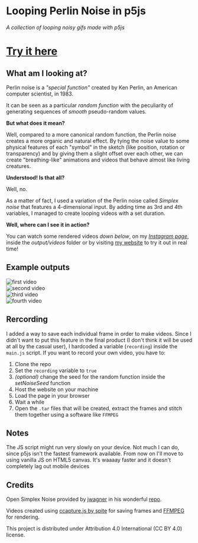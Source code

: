 # Looping Perlin Noise in p5js
*A collection of looping noisy gifs made with p5js*
# [Try it here](https://lorenzoros.si/p5js-perlin/)

## What am I looking at?
Perlin noise is a *"special function"* created by Ken Perlin, an American computer scientist, in 1983.

It can be seen as a particular *random function* with the peculiarity of generating sequences of *smooth* pseudo-random values.

**But what does it mean?**

Well, compared to a more canonical random function, the Perlin noise creates a more organic and natural effect. By tying the noise value to some physical features of each "symbol" in the sketch (like position, rotation or transparency) and by giving them a slight offset over each other, we can create "breathing-like" animations and videos that behave almost like living creatures.

**Understood! Is that all?**

Well, no.

As a matter of fact, I used a variation of the Perlin noise called *Simplex noise* that features a 4-dimensional input. By adding time as 3rd and 4th variables, I managed to create looping videos with a set duration.

**Well, where can I see it in action?**

You can watch some rendered videos *down below*, on my [*Instagram page*](https://www.instagram.com/lorossi97/), inside the *output/videos* folder or by visiting [my website](https://lorenzoros.si/p5js-perlin/) to try it out in real time!

## Example outputs
![first video](https://github.com/lorossi/p5js-perlin/blob/master/output/gifs/1.gif)  
![second video](https://github.com/lorossi/p5js-perlin/blob/master/output/gifs/2.gif)  
![third video](https://github.com/lorossi/p5js-perlin/blob/master/output/gifs/3.gif)  
![fourth video](https://github.com/lorossi/p5js-perlin/blob/master/output/gifs/4.gif)  

## Rercording
I added a way to save each individual frame in order to make videos. Since I didn't want to put this feature in the final product (I don't think it will be used at all by the casual user), I hardcoded a variable (`recording`) inside the `main.js` script. If you want to record your own video, you have to:

1. Clone the repo
2. Set the `recording` variable to `true`
3. *(optional)* change the seed for the random function inside the *setNoiseSeed* function
4. Host the website on your machine
5. Load the page in your browser
6. Wait a while
7. Open the `.tar` files that will be created, extract the frames and stitch them together using a software like `FFMPEG`

## Notes
The JS script might run very slowly on your device. Not much I can do, since p5js isn't the fastest framework available. From now on I'll move to using vanilla JS on HTML5 canvas. It's waaaay faster and it doesn't completely lag out mobile devices

## Credits
Open Simplex Noise provided by [jwagner](https://github.com/jwagner/) in his wonderful [repo](https://github.com/jwagner/simplex-noise.js/).

Videos created using [ccapture.js by spite](https://github.com/spite/ccapture.js/) for saving frames and [FFMPEG](https://ffmpeg.org/) for rendering.

This project is distributed under Attribution 4.0 International (CC BY 4.0) license.
